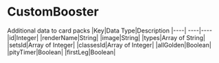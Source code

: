 # CustomBooster
Additional data to card packs
|Key|Data Type|Description
|----| ----|----
|id|Integer|
|renderName|String|
|image|String|
|types|Array of String|
|setsId|Array of Integer|
|classesId|Array of Integer|
|allGolden|Boolean|
|pityTimer|Boolean|
|firstLeg|Boolean|
